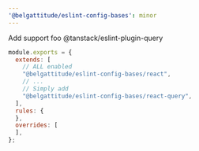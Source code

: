 ```yaml
---
'@belgattitude/eslint-config-bases': minor
---
```


Add support foo @tanstack/eslint-plugin-query

```js
module.exports = {
  extends: [
    // ALL enabled  
    "@belgattitude/eslint-config-bases/react", 
    // ...    
    // Simply add
    "@belgattitude/eslint-config-bases/react-query",  
  ],
  rules: {
  },
  overrides: [
  ],
};
```

